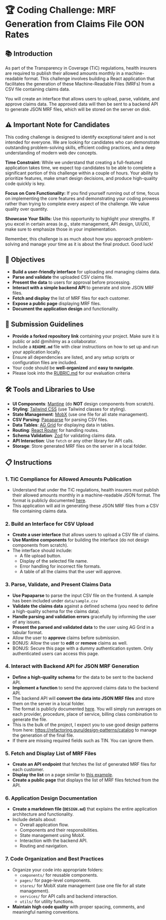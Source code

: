 # 🏆 Coding Challenge: MRF Generation from Claims File OON Rates

## 📚 Introduction

As part of the Transparency in Coverage (TiC) regulations, health insurers are required to publish their allowed amounts monthly in a machine-readable format. This challenge involves building a React application that facilitates the generation of these Machine-Readable Files (MRFs) from a CSV file containing claims data.

You will create an interface that allows users to upload, parse, validate, and approve claims data. The approved data will then be sent to a backend API to generate JSON MRF files, which will be stored on the server on disk.

## ⚠️ Important Note for Candidates

This coding challenge is designed to identify exceptional talent and is not intended for everyone. We are looking for candidates who can demonstrate outstanding problem-solving skills, efficient coding practices, and a deep understanding of modern web dev concepts.

**Time Constraint:** While we understand that creating a full-featured application takes time, we expect top candidates to be able to complete a significant portion of this challenge within a couple of hours. Your ability to prioritize features, make smart design decisions, and produce high-quality code quickly is key.

**Focus on Core Functionality:** If you find yourself running out of time, focus on implementing the core features and demonstrating your coding prowess rather than trying to complete every aspect of the challenge. We value quality over quantity.

**Showcase Your Skills:** Use this opportunity to highlight your strengths. If you excel in certain areas (e.g., state management, API design, UI/UX), make sure to emphasize those in your implementation.

Remember, this challenge is as much about how you approach problem-solving and manage your time as it is about the final product. Good luck!

## 🎯 Objectives

- **Build a user-friendly interface** for uploading and managing claims data.
- **Parse and validate** the uploaded CSV claims file.
- **Present the data** to users for approval before processing.
- **Interact with a simple backend API** to generate and store JSON MRF files.
- **Fetch and display** the list of MRF files for each customer.
- **Expose a public page** displaying MRF files.
- **Document the application design** and functionality.

## 📝 Submission Guidelines

- **Provide a forked repository link** containing your project. Make sure it is public or add @mihilmy as a collaborator.
- Include a **`README.md`** file with clear instructions on how to set up and run your application locally.
- Ensure all dependencies are listed, and any setup scripts or configuration files are included.
- Your code should be **well-organized** and **easy to navigate**.
- Please look into the [RUBRIC.md](./RUBRIC.md) for our evaluation criteria

## 🛠️ Tools and Libraries to Use

- **UI Components**: [Mantine](https://mantine.dev/) (do **NOT** design components from scratch).
- **Styling**: [Tailwind CSS](https://tailwindcss.com/) (use Tailwind classes for styling).
- **State Management**: [MobX](https://mobx.js.org/README.html) (use one file for all state management).
- **CSV Parsing**: [Papaparse](https://www.papaparse.com/) for parsing CSV files.
- **Data Tables**: [AG Grid](https://www.ag-grid.com/) for displaying data in tables.
- **Routing**: [React Router](https://reactrouter.com/) for handling routes.
- **Schema Validation**: [Zod](https://zod.dev/) for validating claims data.
- **API Interaction**: Use `fetch` or any other library for API calls.
- **Storage**: Store generated MRF files on the server in a local folder.

## 📋 Instructions

### 1. TiC Compliance for Allowed Amounts Publication

- Understand that under the TiC regulations, health insurers must publish their allowed amounts monthly in a machine-readable JSON format. The format is publicly documented [here](https://github.com/CMSgov/price-transparency-guide/tree/master/schemas/allowed-amounts).
- This application will aid in generating these JSON MRF files from a CSV file containing claims data.

### 2. Build an Interface for CSV Upload

- **Create a user interface** that allows users to upload a CSV file of claims.
- **Use Mantine components** for building the interface (do not design components from scratch).
- The interface should include:
  - A file upload button.
  - Display of the selected file name.
  - Error handling for incorrect file formats.
  - A table of all the claims that the user will approve.

### 3. Parse, Validate, and Present Claims Data

- **Use Papaparse** to parse the input CSV file on the frontend. A sample has been included under `data/sample.csv`
- **Validate the claims data** against a defined schema (you need to define a high-quality schema for the claims data).
- **Handle parsing and validation errors** gracefully by informing the user of any issues.
- **Present the parsed and validated data** to the user using AG Grid in a tabular format.
- Allow the user to **approve** claims before submission.
- BONUS: Allow the user to **edit** or **remove** claims as well.
- BONUS: Secure this page with a dummy authentication system. Only authenticated users can access this page.

### 4. Interact with Backend API for JSON MRF Generation

- **Define a high-quality schema** for the data to be sent to the backend API.
- **Implement a function** to send the approved claims data to the backend API.
- The backend API will **convert the data into JSON MRF files** and store them on the server in a local folder.
- The format is publicly documented [here](https://github.com/CMSgov/price-transparency-guide/tree/master/schemas/allowed-amounts). You will simply run averages on each provider, procedure, place of service, billing class combination to generate the file.
- This is the bulk of the project, I expect you to use good design patterns from here: https://refactoring.guru/design-patterns/catalog to manage the generation of the final file.
- If there are missing required fields such as TIN. You can ignore them.

### 5. Fetch and Display List of MRF Files

- **Create an API endpoint** that fetches the list of generated MRF files for each customer.
- **Display the list** on a page similar to [this example](https://mrf.mano.claims/EdisonHealth).
- **Create a public page** that displays the list of MRF files fetched from the API.

### 6. Application Design Documentation

- **Create a markdown file (`DESIGN.md`)** that explains the entire application architecture and functionality.
- Include details about:
  - Overall application flow.
  - Components and their responsibilities.
  - State management using MobX.
  - Interaction with the backend API.
  - Routing and navigation.

### 7. Code Organization and Best Practices

- Organize your code into appropriate folders:
  - `components/` for reusable components.
  - `pages/` for page-level components.
  - `stores/` for MobX state management (use one file for all state management).
  - `services/` for API calls and backend interaction.
  - `utils/` for utility functions.
- **Maintain high code quality** with proper spacing, comments, and meaningful naming conventions.
